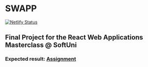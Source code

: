 # SWAPP
[![Netlify Status](https://api.netlify.com/api/v1/badges/73c1e26c-b40d-4813-b677-062db53d6bd8/deploy-status)](https://app.netlify.com/sites/priceless-noether-b0073f/deploys)

## Final Project for the React Web Applications Masterclass @ SoftUni

### Expected result: [Assignment](https://softuni.bg/downloads/svn/ReactWebApplications/trunk/October%202019/1.React-Advanced/Course%20Project%20Assignment.pdf)
